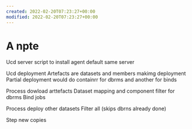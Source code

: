 ```yaml
---
created: 2022-02-20T07:23:27+00:00
modified: 2022-02-20T07:23:27+00:00
---
```


# A npte

Ucd server script to install agent default same server

Ucd deployment 
Artefacts are datasets and members makimg deployment
Partial deployment would do containrr for dbrms and another for binds 

Process dowload arttefacts 
Dataset mapping and component filter for dbrms 
Bind jobs


Process deploy other datasets
Filter all (skips dbrns already done) 

Step new copies
